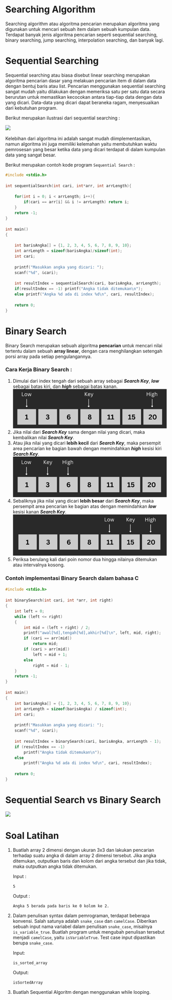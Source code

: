 # Searching Algorithm
Searching algorithm atau algoritma pencarian merupakan algoritma yang digunakan untuk mencari sebuah item dalam sebuah kumpulan data. Terdapat banyak jenis algoritma pencarian seperti sequential searching, binary searching, jump searching, interpolation searching, dan banyak lagi. 

# Sequential Searching
Sequential searching atau biasa disebut linear searching merupakan algoritma pencarian dasar yang melakuan pencarian item di dalam data dengan bentuj baris atau list. Pencarian menggunakan sequential searching sangat mudah yaitu dilakukan dengan memeriksa satu per satu data secara berurutan untuk memastikan kecocokan antara tiap-tiap data dengan data yang dicari. Data-data yang dicari dapat beraneka ragam, menyesuaikan dari kebutuhan program.

Berikut merupakan ilustrasi dari sequential searching :

![](https://www.tutorialspoint.com/data_structures_algorithms/images/linear_search.gif)

Kelebihan dari algoritma ini adalah sangat mudah diimplementasikan, namun algoritma ini juga memiliki kelemahan yaitu membutuhkan waktu pemrosesan yang besar ketika data yang dicari terdapat di dalam kumpulan data yang sangat besar.

Berikut merupakan contoh kode program `Sequential Search` :

``````C
#include <stdio.h>

int sequentialSearch(int cari, int*arr, int arrLength){

    for(int i = 0; i < arrLength; i++){
        if(cari == arr[i] && i != arrLength) return i;
    }
    return -1;
}

int main()
{

    int barisAngka[] = {1, 2, 3, 4, 5, 6, 7, 8, 9, 10};
    int arrLength = sizeof(barisAngka)/sizeof(int);
    int cari;

    printf("Masukkan angka yang dicari: ");
    scanf("%d", &cari);

    int resultIndex = sequentialSearch(cari, barisAngka, arrLength);
    if(resultIndex == -1) printf("Angka tidak ditemukan\n");
    else printf("Angka %d ada di index %d\n", cari, resultIndex);

    return 0;
}

``````

# Binary Search
Binary Search merupakan sebuah algoritma **pencarian** untuk mencari nilai tertentu dalam sebuah **array linear**, dengan cara menghilangkan setengah porsi array pada setiap pengulangannya.

### Cara Kerja Binary Search : 
1. Dimulai dari index tengah dari sebuah array sebagai _**Search Key**_, _**low**_ sebagai batas kiri, dan _**high**_ sebagai batas kanan.
![gambar 1](https://github.com/fzl-22/ALPRO-Informatika-ITTelkomSurabaya/blob/master/image/Binary%20search/bs1.jpg)
2. Jika nilai dari _**Search Key**_ sama dengan nilai yang dicari, maka 
   kembalikan nilai _**Search Key**_.
3. Atau jika nilai yang dicari **lebih kecil** dari _**Search Key**_, maka persempit area pencarian ke bagian bawah dengan memindahkan _**high**_ kesisi kiri _**Search Key**_.
![gambar 1](https://github.com/fzl-22/ALPRO-Informatika-ITTelkomSurabaya/blob/master/image/Binary%20search/bs2.jpg)
4. Sebaliknya jika nilai yang dicari **lebih besar** dari _**Search Key**_, maka persempit area pencarian ke bagian atas dengan memindahkan _**low**_ kesisi kanan _**Search Key**_.
![gambar 1](https://github.com/fzl-22/ALPRO-Informatika-ITTelkomSurabaya/blob/master/image/Binary%20search/bs3.jpg)
5. Periksa berulang kali dari poin nomor dua hingga nilainya ditemukan atau intervalnya kosong.

### Contoh implementasi Binary Search dalam bahasa C
`````` C
#include <stdio.h>

int binarySearch(int cari, int *arr, int right)
{
    int left = 0;
    while (left <= right)
    {
        int mid = (left + right) / 2;
        printf("awal[%d],tengah[%d],akhir[%d]\n", left, mid, right);
        if (cari == arr[mid])
            return mid;
        if (cari > arr[mid])
            left = mid + 1;
        else
            right = mid - 1;
    }
    return -1;
}

int main()
{
    int barisAngka[] = {1, 2, 3, 4, 5, 6, 7, 8, 9, 10};
    int arrLength = sizeof(barisAngka) / sizeof(int);
    int cari;

    printf("Masukkan angka yang dicari: ");
    scanf("%d", &cari);

    int resultIndex = binarySearch(cari, barisAngka, arrLength - 1);
    if (resultIndex == -1)
        printf("Angka tidak ditemukan\n");
    else
        printf("Angka %d ada di index %d\n", cari, resultIndex);

    return 0;
}
``````

# Sequential Search vs Binary Search
![](https://blog.penjee.com/wp-content/uploads/2015/04/binary-and-linear-search-animations.gif)

# Soal Latihan
1. Buatlah array 2 dimensi dengan ukuran 3x3 dan lakukan pencarian terhadap suatu angka di dalam array 2 dimensi tersebut. Jika angka ditemukan, outputkan baris dan kolom dari angka tersebut dan jika tidak, maka outputkan angka tidak ditemukan.
   
   Input :
   ``````
   5
   ``````
   Output :
   ``````
   Angka 5 berada pada baris ke 0 kolom ke 2.
   ``````
2. Dalam penulisan syntax dalam pemrograman, terdapat beberapa konvensi. Salah satunya adalah `snake_case` dan `camelCase`. Diberikan sebuah input nama variabel dalam penulisan `snake_case`, misalnya `is_variable_true`. Buatlah program untuk mengubah penulisan tersebut menjadi `camelCase`, yaitu `isVariableTrue`. Test case input dipastikan berupa `snake_case`.

    Input:
    ```
    is_sorted_array
    ```
    
    Output:
    ```
    isSortedArray
    ```

4. Buatlah Sequential Algoritm dengan menggunakan while looping.
